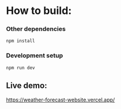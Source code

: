 # How to build:
### Other dependencies
`npm install`
### Development setup
`npm run dev`

## Live demo:
https://weather-forecast-website.vercel.app/
